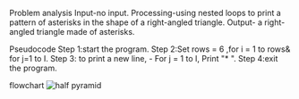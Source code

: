 Problem analysis
Input-no input.
Processing-using nested loops to print a pattern of asterisks in the shape of a right-angled triangle. 
Output- a right-angled triangle made of asterisks.

Pseudocode
Step 1:start the program.
Step 2:Set rows = 6 ,for i = 1 to rows& for j=1 to I.
Step 3: to print a new line,
           - For j = 1 to I, Print "* ".
Step 4:exit the program.

flowchart
![half pyramid](https://github.com/SWEG-2015EC-Batch/Binary-Bombers/assets/149236920/1d9bf843-b813-4620-8e73-8f1cf6d7c491)
